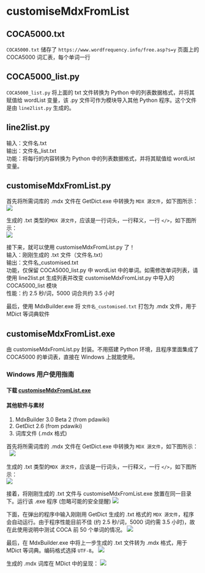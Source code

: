 # customiseMdxFromList

## COCA5000.txt
`COCA5000.txt` 储存了 `https://www.wordfrequency.info/free.asp?s=y` 页面上的 COCA5000 词汇表，每个单词一行

## COCA5000_list.py
`COCA5000_list.py` 将上面的 txt 文件转换为 Python 中的列表数据格式，并将其赋值给 wordList 变量，该 .py 文件可作为模块导入其他 Python 程序。这个文件是由 `line2list.py` 生成的。

## line2list.py
输入：文件名.txt  
输出：文件名_list.txt  
功能：将每行的内容转换为 Python 中的列表数据格式，并将其赋值给 wordList 变量。

## customiseMdxFromList.py
首先将所需词库的 .mdx 文件在 GetDict.exe 中转换为 `MDX 源文件`，如下图所示：  
![](readmePictures/getDict.png)

生成的 .txt 类型的`MDX 源文件`，应该是一行词头，一行释义，一行 `</>`，如下图所示：  
![](readmePictures/mdxStyle.png)

接下来，就可以使用 customiseMdxFromList.py 了！  
输入：刚刚生成的 .txt 文件（文件名.txt）  
输出：文件名_customised.txt  
功能，仅保留 COCA5000_list.py 中 wordList 中的单词。如需修改单词列表，请使用 line2list.pt 生成列表并改变 customiseMdxFromList.py 中导入的 COCA5000_list 模块  
性能：约 2.5 秒/词，5000 词合共约 3.5 小时

最后，使用 MdxBuilder.exe 将 `文件名_customised.txt` 打包为 .mdx 文件，用于 MDict 等词典软件

## customiseMdxFromList.exe
由 customiseMdxFromList.py 封装。不用搭建 Python 环境，且程序里面集成了 COCA5000 的单词表，直接在 Windows 上就能使用。

### Windows 用户使用指南
#### 下载 [customiseMdxFromList.exe](https://github.com/Snowdax/customiseMdxFromList/raw/master/customiseMdxFromList.exe)
#### 其他软件与素材
1. MdxBuilder 3.0 Beta 2 (from pdawiki)
2. GetDict 2.6 (from pdawiki)
3. 词库文件 (.mdx 格式)

首先将所需词库的 .mdx 文件在 GetDict.exe 中转换为 `MDX 源文件`，如下图所示：  
![](readmePictures/getDict.png)

生成的 .txt 类型的`MDX 源文件`，应该是一行词头，一行释义，一行 `</>`，如下图所示：  
![](readmePictures/mdxStyle.png)

接着，将刚刚生成的 .txt 文件与 customiseMdxFromList.exe 放置在同一目录下。运行该 .exe 程序 (忽略可能的安全提醒)
![](readmePictures/windowsDefender.png)

下面，在弹出的程序中输入刚刚用 GetDict 生成的 .txt 格式的 `MDX 源文件`，程序会自动运行。由于程序性能目前不佳 (约 2.5 秒/词，5000 词约需 3.5 小时)，故在此使用说明中测试 COCA 前 50 个单词的情况。
![](readmePictures/result.png)

最后，在 MdxBuilder.exe 中将上一步生成的 .txt 文件转为 .mdx 格式，用于 MDict 等词典。编码格式选择 `UTF-8`。
![](readmePictures/mdxBuilder.png)

生成的 .mdx 词库在 MDict 中的呈现：
![](readmePictures/MDictView.png)
